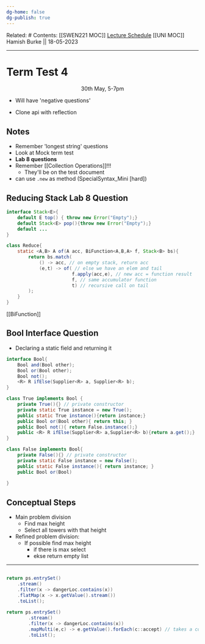 ```yaml
---
dg-home: false
dg-publish: true
---
```

Related: #
Contents: [[SWEN221 MOC]]
[Lecture Schedule](https://ecs.wgtn.ac.nz/Courses/SWEN221_2023T1/LectureSchedule)
[[UNI MOC]]
Hamish Burke || 18-05-2023
***

# Term Test 4

<p align="center">
30th May, 5-7pm
</p>


- Will have 'negative questions'

- Clone api with reflection

## Notes

- Remember 'longest string' questions
- Look at Mock term test
- **Lab 8 questions**
- Remember [[Collection Operations]]!!!
	- They'll be on the test document
- can use `.new` as method (SpecialSyntax_Mini [hard])

## Reducing Stack Lab 8 Question

```java
interface Stack<E>{
	default E top() { throw new Error("Empty");}
	default Stack<E> pop(){throw new Error("Empty");}
	default ...
}

class Reduce{
	static <A,B> A of(A acc, BiFunction<A,B,A> f, Stack<B> bs){
		return bs.match(
			() -> acc, // on empty stack, return acc
			(e,t) -> of( // else we have an elem and tail
						f.apply(acc,e), // new acc = function result
						f, // same accumulator function
						t) // recursive call on tail
		);
	}
}
```

[[BiFunction]]

## Bool Interface Question

- Declaring a static field and returning it

```java
interface Bool{
	Bool and(Bool other);
	Bool or(Bool other);
	Bool not();
	<R> R ifElse(Supplier<R> a, Supplier<R> b);
}

class True implements Bool {
	private True(){} // private constructor
	private static True instance = new True();
	public static True instance(){return instance;}
	public Bool or(Bool other){ return this; }
	public Bool not(){ return False.instance();}
	public <R> R ifElse(Supplier<R> a,Supplier<R> b){return a.get();}
}

class False implements Bool{
	private False(){} // private constructor
	private static False instance = new False();
	public static False instance(){ return instance; }
	public Bool or(Bool)
	
}
```

## Conceptual Steps

- Main problem division
	- Find max height
	- Select all towers with that height
- Refined problem division:
	- If possible find max height
		- if there is max select
		- ekse return empty list


***

```java

return ps.entrySet()
	.stream()
	.filter(x -> dangerLoc.contains(x))
	.flatMap(x -> x.getValue().stream())
	.toList();
	
return ps.entrySet()
		.stream()
		.filter(x -> dangerLoc.contains(x))
		.mapMulti(e,c) -> e.getValue().forEach(c::accept) // takes a consumer
		.toList();

```